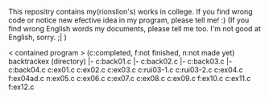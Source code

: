 
This repositry contains my(rionslion's) works in college.
If you find wrong code or notice new efective idea in my program, please tell me! :)
(If you find wrong English words my documents, please tell me too.  I'm not good at English, sorry. ;| )

< contained program >
(c:completed, f:not finished, n:not made yet)
backtrackex (directory)
|- c:back01.c
|- c:back02.c
|- c:back03.c
|- c:back04.c
c:ex01.c
c:ex02.c
c:ex03.c
c:rui03-1.c
c:rui03-2.c
c:ex04.c
f:ex04ad.c
n:ex05.c
c:ex06.c
c:ex07.c
c:ex08.c
c:ex09.c
f:ex10.c
c:ex11.c
f:ex12.c
